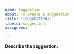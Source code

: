 ```yaml
---
name: Suggestion
about: To create a suggestion
title: "[SUGGESTION]"
labels: suggestion
assignees: ''

---
```


**Describe the suggestion:**
